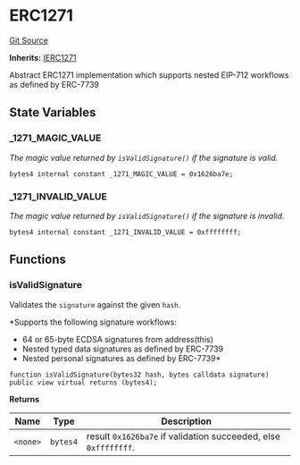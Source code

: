# ERC1271
[Git Source](https://github.com/Uniswap/minimal-delegation/blob/8189d62a80ed3ac2bd308849641dca52350f024a/src/ERC1271.sol)

**Inherits:**
[IERC1271](/src/interfaces/IERC1271.sol/interface.IERC1271.md)

Abstract ERC1271 implementation which supports nested EIP-712 workflows as defined by ERC-7739


## State Variables
### _1271_MAGIC_VALUE
*The magic value returned by `isValidSignature()` if the signature is valid.*


```solidity
bytes4 internal constant _1271_MAGIC_VALUE = 0x1626ba7e;
```


### _1271_INVALID_VALUE
*The magic value returned by `isValidSignature()` if the signature is invalid.*


```solidity
bytes4 internal constant _1271_INVALID_VALUE = 0xffffffff;
```


## Functions
### isValidSignature

Validates the `signature` against the given `hash`.

*Supports the following signature workflows:
- 64 or 65-byte ECDSA signatures from address(this)
- Nested typed data signatures as defined by ERC-7739
- Nested personal signatures as defined by ERC-7739*


```solidity
function isValidSignature(bytes32 hash, bytes calldata signature) public view virtual returns (bytes4);
```
**Returns**

|Name|Type|Description|
|----|----|-----------|
|`<none>`|`bytes4`|result `0x1626ba7e` if validation succeeded, else `0xffffffff`.|


